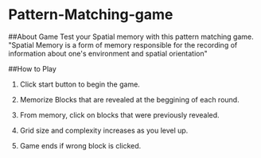 # Pattern-Matching-game
##About Game
Test your Spatial memory with this pattern matching game.
"Spatial Memory is a form of memory responsible for the recording of information about one's environment and spatial orientation"

##How to Play
1. Click start button to begin the game.

2. Memorize Blocks that are revealed at the beggining of each round.

3. From memory, click on blocks that were previously revealed.

4. Grid size and complexity increases as you level up.

5. Game ends if wrong block is clicked.
